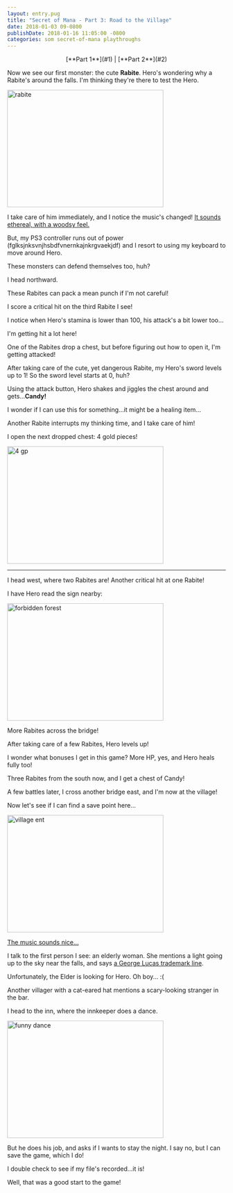 ```yaml
---
layout: entry.pug
title: "Secret of Mana - Part 3: Road to the Village"
date: 2018-01-03 09-0800
publishDate: 2018-01-16 11:05:00 -0800
categories: som secret-of-mana playthroughs
---
```


<p style="text-align: center;">[**Part 1**](#1) | [**Part 2**](#2)</p>

<a name="1"></a>

Now we see our first monster: the cute **Rabite**. Hero's wondering why a Rabite's around the falls. I'm thinking they're there to test the Hero.

<img src="https://i.imgur.com/RmYTj20.png" alt="rabite" width="360" height="270" id="liveblog" />

I take care of him immediately, and I notice the music's changed! <a href="https://youtu.be/l3oxjanw72w">It sounds ethereal, with a woodsy feel.</a>

But, my PS3 controller runs out of power (fglksjnksvnjhsbdfvnernkajnkrgvaekjdf) and I resort to using my keyboard to move around Hero.

These monsters can defend themselves too, huh?

I head northward.

These Rabites can pack a mean punch if I'm not careful!

I score a critical hit on the third Rabite I see!

I notice when Hero's stamina is lower than 100, his attack's a bit lower too...

I'm getting hit a lot here!

One of the Rabites drop a chest, but before figuring out how to open it, I'm getting attacked!

After taking care of the cute, yet dangerous Rabite, my Hero's sword levels up to 1! So the sword level starts at 0, huh?

Using the attack button, Hero shakes and jiggles the chest around and gets...**Candy!**

I wonder if I can use this for something...it might be a healing item...

Another Rabite interrupts my thinking time, and I take care of him!

I open the next dropped chest: 4 gold pieces!

<img src="https://i.imgur.com/uAntXe9.png" alt="4 gp" width="360" height="270" id="liveblog" />

<a name="2"></a>

---

I head west, where two Rabites are! Another critical hit at one Rabite!

I have Hero read the sign nearby:

<img src="https://i.imgur.com/HLXqa7c.png" alt="forbidden forest" width="360" height="270" id="liveblog" />

More Rabites across the bridge!

After taking care of a few Rabites, Hero levels up!

I wonder what bonuses I get in this game? More HP, yes, and Hero heals fully too!

Three Rabites from the south now, and I get a chest of Candy!

A few battles later, I cross another bridge east, and I'm now at the village!

Now let's see if I can find a save point here...

<img src="https://i.imgur.com/cruCl51.png" alt="village ent" width="360" height="270" id="liveblog" />

<a href="https://youtu.be/5EaeGO_NheY">The music sounds nice...</a>

I talk to the first person I see: an elderly woman. She mentions a light going up to the sky near the falls, and says <a href="http://starwars.wikia.com/wiki/I_have_a_bad_feeling_about_this">a George Lucas trademark line</a>.

Unfortunately, the Elder is looking for Hero. Oh boy... :(

Another villager with a cat-eared hat mentions a scary-looking stranger in the bar.

I head to the inn, where the innkeeper does a dance.

<img src="https://i.imgur.com/2hbJZiW.png" alt="funny dance" width="360" height="270" id="liveblog" />

But he does his job, and asks if I wants to stay the night. I say no, but I can save the game, which I do!

I double check to see if my file's recorded...it is!

Well, that was a good start to the game!